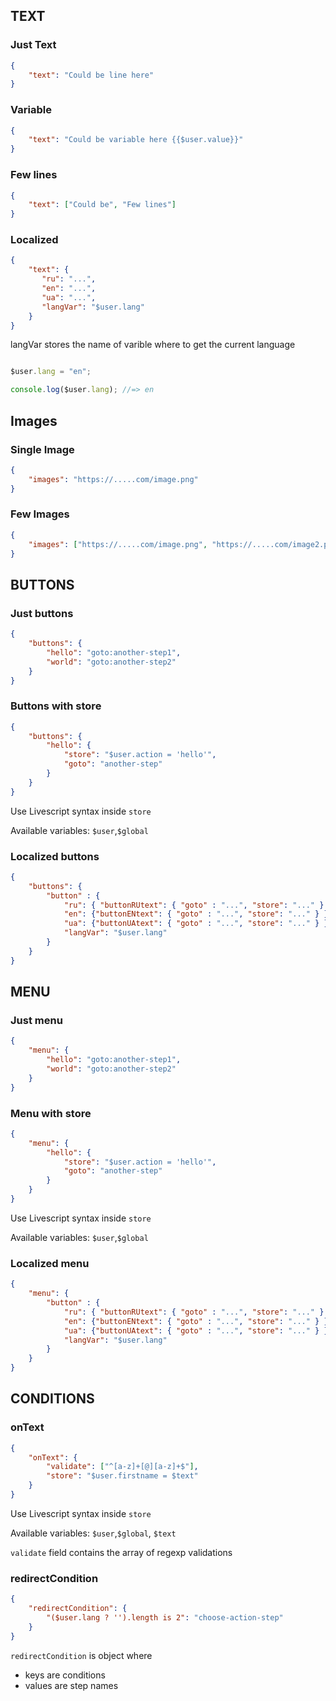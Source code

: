 ## TEXT

### Just Text

```JSON
{
    "text": "Could be line here"
}
```

### Variable

```JSON
{
    "text": "Could be variable here {{$user.value}}"
}
```

### Few lines

```JSON
{
    "text": ["Could be", "Few lines"]
}
```

### Localized


```JSON
{
    "text": {
       "ru": "...",
       "en": "...",
       "ua": "...",
       "langVar": "$user.lang"
    }
}
```

langVar stores the name of varible where to get the current language

```Javascript

$user.lang = "en";

console.log($user.lang); //=> en

```


## Images

### Single Image

```JSON
{
    "images": "https://.....com/image.png"
}
```

### Few Images

```JSON
{
    "images": ["https://.....com/image.png", "https://.....com/image2.png"]
}
```




## BUTTONS

### Just buttons

```JSON
{
    "buttons": {
        "hello": "goto:another-step1",
        "world": "goto:another-step2"
    }
}
```

### Buttons with store

```JSON
{
    "buttons": {
        "hello": {
            "store": "$user.action = 'hello'",
            "goto": "another-step"
        }
    }
}
```

Use Livescript syntax inside `store`

Available variables: `$user`,`$global` 

### Localized buttons

```JSON
{
    "buttons": {
        "button" : {
            "ru": { "buttonRUtext": { "goto" : "...", "store": "..." } },
            "en": {"buttonENtext": { "goto" : "...", "store": "..." } },
            "ua": {"buttonUAtext": { "goto" : "...", "store": "..." } },
            "langVar": "$user.lang"
        }
    }
}
```


## MENU

### Just menu

```JSON
{
    "menu": {
        "hello": "goto:another-step1",
        "world": "goto:another-step2"
    }
}
```

### Menu with store


```JSON
{
    "menu": {
        "hello": {
            "store": "$user.action = 'hello'",
            "goto": "another-step"
        }
    }
}
```

Use Livescript syntax inside `store`

Available variables: `$user`,`$global` 

### Localized menu

```JSON
{
    "menu": {
        "button" : {
            "ru": { "buttonRUtext": { "goto" : "...", "store": "..." } },
            "en": {"buttonENtext": { "goto" : "...", "store": "..." } },
            "ua": {"buttonUAtext": { "goto" : "...", "store": "..." } },
            "langVar": "$user.lang"
        }
    }
}
```

## CONDITIONS


### onText 

```JSON
{
    "onText": {
        "validate": ["^[a-z]+[@][a-z]+$"],
        "store": "$user.firstname = $text"
    }
}
```

Use Livescript syntax inside `store`

Available variables: `$user`,`$global`, `$text` 

`validate` field contains the array of regexp validations


### redirectCondition

```JSON
{
    "redirectCondition": {
        "($user.lang ? '').length is 2": "choose-action-step"
    }
}
```
`redirectCondition` is object where 

* keys are conditions
* values are step names



